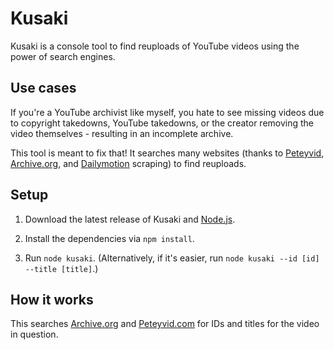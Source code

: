 # Kusaki
Kusaki is a console tool to find reuploads of YouTube videos using the power of search engines.

## Use cases
If you're a YouTube archivist like myself, you hate to see missing videos due to copyright takedowns,
YouTube takedowns, or the creator removing the video themselves - resulting in an incomplete archive.

This tool is meant to fix that! It searches many websites (thanks to [Peteyvid](https://peteyvid.com), 
[Archive.org](https://archive.org), and [Dailymotion](https://dailymotion.com) scraping) to find
reuploads.

## Setup

1. Download the latest release of Kusaki and [Node.js](https://nodejs.org/en/download/).

2. Install the dependencies via ``npm install``.

3. Run ``node kusaki``. (Alternatively, if it's easier, run ``node kusaki --id [id] --title [title]``.)

## How it works

This searches [Archive.org](https://archive.org) and [Peteyvid.com](https://peteyvid.com) for IDs and titles for
the video in question.